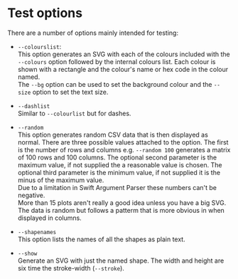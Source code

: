 #  Test options

There are a number of options mainly intended for testing:

- `--colourslist`:<br/>
This option generates an SVG with each of the colours included with the `--colours`
option followed by the internal colours list. Each colour is shown with a rectangle
and the colour's name or hex code in the colour named.<br/>
The `--bg` option can be used to set the background colour and the `--size` option to
set the text size.

- `--dashlist`<br/>
Similar to `--colourlist` but for dashes.

- `--random`<br/>
This option generates random CSV data that is then displayed as normal. There are three
possible values attached to the option. The first is the number of rows and columns e.g.
`--random 100` generates a matrix of 100 rows and 100 columns. The optional second
parameter is the maximum value, if not supplied the a reasonable value is chosen.
The optional third parameter is the minimum value, if not supplied it is the minus of the
maximum value.<br/>
Due to a limitation in Swift Argument Parser these numbers can't be negative.<br/>
More than 15 plots aren't really a good idea unless you have a big SVG.<br/>
The data is random but follows a patterm that is more obvious in when displayed in columns.

- `--shapenames`<br/>
This option lists the names of all the shapes as plain text.

- `--show`<br/>
Generate an SVG with just the named shape. The width and height are six time the stroke-width (`--stroke`).
